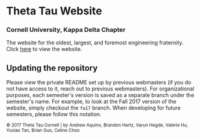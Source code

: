 # Theta Tau Website
### Cornell University, Kappa Delta Chapter

The website for the oldest, largest, and foremost engineering fraternity. Click [here](http://cornellthetatau.com/) to view the website.

## Updating the repository

Please view the private README set up by previous webmasters (if you do not have access to it, reach out to previous webmasters). For organizational purposes, each semester's version is saved as a separate branch under the semester's name. For example, to look at the Fall 2017 version of the website, simply checkout the `fa17` branch. When developing for future semesters, please follow this notation.

<sub>&copy; 2017 Theta Tau Cornell | by Andrew Aquino, Brandon Hartz, Varun Hegde, Valerie Hu, Yuxiao Tan, Brian Guo, Celine Choo</sub>